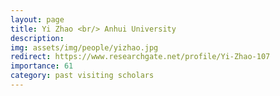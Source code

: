 ```yaml
---
layout: page
title: Yi Zhao <br/> Anhui University
description:
img: assets/img/people/yizhao.jpg
redirect: https://www.researchgate.net/profile/Yi-Zhao-107
importance: 61
category: past visiting scholars
---
```


